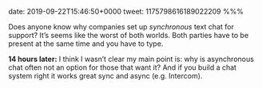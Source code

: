 date: 2019-09-22T15:46:50+0000
tweet: 1175798616189022209
%%%

Does anyone know why companies set up *synchronous* text chat for support? It’s seems like the worst of both worlds. Both parties have to be present at the same time and you have to type.

**14 hours later:** I think I wasn’t clear my main point is: why is asynchronous chat often not an option for those that want it? And if you build a chat system right it works great sync and async (e.g. Intercom).
